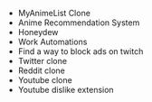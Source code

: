 - MyAnimeList Clone
- Anime Recommendation System
- Honeydew
- Work Automations
- Find a way to block ads on twitch
- Twitter clone
- Reddit clone
- Youtube clone
- Youtube dislike extension
